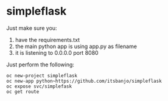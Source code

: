 # simpleflask

Just make sure you:

1. have the requirements.txt
2. the main python app is using app.py as filename
3. it is listening to 0.0.0.0 port 8080


Just perform the following:  
```
oc new-project simpleflask
oc new-app python~https://github.com/itsbanjo/simpleflask
oc expose svc/simplefask
oc get route
```

